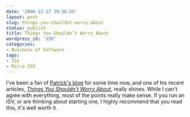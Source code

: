 ```yaml
---
date: '2006-12-17 19:36:55'
layout: post
slug: things-you-shouldnt-worry-about
status: publish
title: Things You Shouldn’t Worry About
wordpress_id: '150'
categories:
- Business of Software
tags:
- ISV
- Micro-ISV
---
```


I've been a fan of [Patrick's blog](http://microisvjournal.wordpress.com/) for some time now, and one of his recent articles, [_Things You Shouldn’t Worry About_](http://microisvjournal.wordpress.com/2006/12/05/things-you-shouldnt-worry-about/), really shines. While I can't agree with everything, most of the points really make sense. If you run an ISV, or are thinking about starting one, I highly recommend that you read this, it's well worth it.
